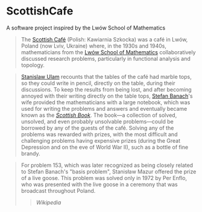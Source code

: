 # ScottishCafe
A software project inspired by the Lwów School of Mathematics

> The [Scottish Café](https://en.wikipedia.org/wiki/Scottish_Caf%C3%A9) (Polish: Kawiarnia Szkocka) was a café in Lwów, Poland (now Lviv, Ukraine) where, in the 1930s and 1940s, mathematicians from the [Lwów School of Mathematics](https://en.wikipedia.org/wiki/Lw%C3%B3w_School_of_Mathematics) collaboratively discussed research problems, particularly in functional analysis and topology.

>[Stanislaw Ulam](https://en.wikipedia.org/wiki/Stanislaw_Ulam) recounts that the tables of the café had marble tops, so they could write in pencil, directly on the table, during their discussions. To keep the results from being lost, and after becoming annoyed with their writing directly on the table tops, [Stefan Banach](https://en.wikipedia.org/wiki/Stefan_Banach)'s wife provided the mathematicians with a large notebook, which was used for writing the problems and answers and eventually became known as the *[Scottish Book](https://en.wikipedia.org/wiki/Scottish_Book)*. The book—a collection of solved, unsolved, and even probably unsolvable problems—could be borrowed by any of the guests of the café. Solving any of the problems was rewarded with prizes, with the most difficult and challenging problems having expensive prizes (during the Great Depression and on the eve of World War II), such as a bottle of fine brandy.

>For problem 153, which was later recognized as being closely related to Stefan Banach's "basis problem", Stanisław Mazur offered the prize of a live goose. This problem was solved only in 1972 by Per Enflo, who was presented with the live goose in a ceremony that was broadcast throughout Poland.
> > *Wikipedia*
